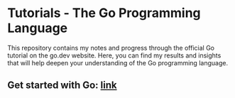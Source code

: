 # Tutorials - The Go Programming Language

This repository contains my notes and progress through the official Go tutorial on the go.dev website. Here, you can find my results and insights that will help deepen your understanding of the Go programming language.

## Get started with Go: [link](https://go.dev/doc/tutorial/)
